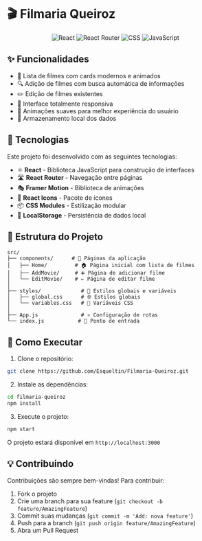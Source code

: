 # 🎬 Filmaria Queiroz

<div align="center">


![React](https://img.shields.io/badge/React-20232A?style=for-the-badge&logo=react&logoColor=61DAFB)
![React Router](https://img.shields.io/badge/React_Router-CA4245?style=for-the-badge&logo=react-router&logoColor=white)
![CSS](https://img.shields.io/badge/CSS3-1572B6?style=for-the-badge&logo=css3&logoColor=white)
![JavaScript](https://img.shields.io/badge/JavaScript-F7DF1E?style=for-the-badge&logo=javascript&logoColor=black)

</div>


## ✨ Funcionalidades

- 🎯 Lista de filmes com cards modernos e animados
- 🔍 Adição de filmes com busca automática de informações
- ✏️ Edição de filmes existentes
- 📱 Interface totalmente responsiva
- 💫 Animações suaves para melhor experiência do usuário
- 💾 Armazenamento local dos dados

## 🚀 Tecnologias

Este projeto foi desenvolvido com as seguintes tecnologias:

- ⚛️ **React** - Biblioteca JavaScript para construção de interfaces
- 🛣️ **React Router** - Navegação entre páginas
- 🎭 **Framer Motion** - Biblioteca de animações
- 🎨 **React Icons** - Pacote de ícones
- 📦 **CSS Modules** - Estilização modular
- 💽 **LocalStorage** - Persistência de dados local

## 📁 Estrutura do Projeto

```
src/
├── components/      # 📄 Páginas da aplicação
│   ├── Home/         # 🏠 Página inicial com lista de filmes
│   ├── AddMovie/     # ➕ Página de adicionar filme
│   └── EditMovie/    # ✏️ Página de editar filme
│
├── styles/             # 🎨 Estilos globais e variáveis
│   ├── global.css      # 🌐 Estilos globais
│   └── variables.css   # 🎯 Variáveis CSS
│
├── App.js              # ⚛️ Configuração de rotas
└── index.js           # 🎯 Ponto de entrada
```

## 🚀 Como Executar

1. Clone o repositório:
```bash
git clone https://github.com/Esqueltin/Filmaria-Queiroz.git
```

2. Instale as dependências:
```bash
cd filmaria-queiroz
npm install
```

3. Execute o projeto:
```bash
npm start
```

O projeto estará disponível em `http://localhost:3000`

## 💡 Contribuindo

Contribuições são sempre bem-vindas! Para contribuir:

1. Fork o projeto
2. Crie uma branch para sua feature (`git checkout -b feature/AmazingFeature`)
3. Commit suas mudanças (`git commit -m 'Add: nova feature'`)
4. Push para a branch (`git push origin feature/AmazingFeature`)
5. Abra um Pull Request


